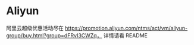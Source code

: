 # Aliyun
阿里云超级优惠活动尽在 https://promotion.aliyun.com/ntms/act/vm/aliyun-group/buy.html?group=dFRvI3CWZq， 详情请看 README
